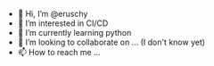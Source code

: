 - 👋 Hi, I’m @eruschy
- 👀 I’m interested in CI/CD
- 🌱 I’m currently learning python
- 💞️ I’m looking to collaborate on ... (I don't know yet)
- 📫 How to reach me ...

<!---
eruschy/eruschy is a ✨ special ✨ repository because its `README.md` (this file) appears on your GitHub profile.
You can click the Preview link to take a look at your changes.
--->
